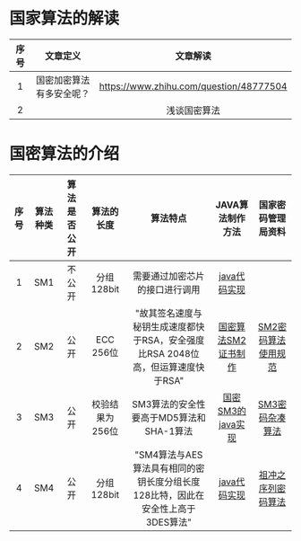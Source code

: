 # 国家算法的解读
| 序号 | 文章定义 | 文章解读 |
|:----:|:----:|:----:|
| 1 | 国密加密算法有多安全呢？ | https://www.zhihu.com/question/48777504 |
| 2 | | 浅谈国密算法 | https://baijiahao.baidu.com/s?id=1629915330021466224&wfr=spider&for=pc |


# 国密算法的介绍

| 序号 | 算法种类 | 算法是否公开 | 算法的长度 | 算法特点 | JAVA算法制作方法 | 国家密码管理局资料 |
|:----:|:----:|:----:|:----:|:----:|:----:|:----:|
| 1 | SM1 | 不公开 | 分组128bit | 需要通过加密芯片的接口进行调用 | [java代码实现](https://download.csdn.net/download/ererfei/9474502) | |
| 2 | SM2 | 公开 | ECC 256位 | "故其签名速度与秘钥生成速度都快于RSA，安全强度比RSA 2048位高，但运算速度快于RSA"	 | [国密算法SM2证书制作](https://blog.csdn.net/kimwu/article/details/14452913) | [SM2密码算法使用规范](http://www.oscca.gov.cn/sca/xxgk/2012-11/22/content_1002397.shtml) |
| 3 | SM3 | 公开 | 校验结果为256位 | SM3算法的安全性要高于MD5算法和SHA-1算法 | [国密SM3的java实现](https://blog.csdn.net/ye_xiao_yu/article/details/80600159) | [SM3密码杂凑算法](http://www.oscca.gov.cn/sca/xxgk/2010-12/17/content_1002389.shtml) |
| 4 | SM4 | 公开 | 分组128bit | "SM4算法与AES算法具有相同的密钥长度分组长度128比特，因此在安全性上高于3DES算法" | [java代码实现](https://download.csdn.net/download/ererfei/9474502) | [祖冲之序列密码算法](http://www.sca.gov.cn/sca/xwdt/2012-03/21/content_1002392.shtml) |




